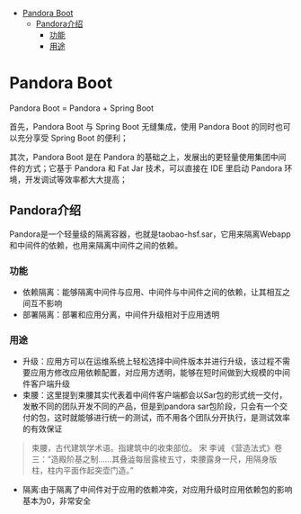 <!-- GFM-TOC -->
* [Pandora Boot](#Pandora-Boot)
  * [Pandora介绍](#Pandora介绍)
    * [功能](#功能)
    * [用途](#用途)
<!-- GFM-TOC -->

# Pandora Boot

Pandora Boot = Pandora + Spring Boot

首先，Pandora Boot 与 Spring Boot 无缝集成，使用 Pandora Boot 的同时也可以充分享受 Spring Boot 的便利；

其次，Pandora Boot 是在 Pandora 的基础之上，发展出的更轻量使用集团中间件的方式；它基于 Pandora 和 Fat Jar 技术，可以直接在 IDE 里启动 Pandora 环境，开发调试等效率都大大提高；

## Pandora介绍

Pandora是一个轻量级的隔离容器，也就是taobao-hsf.sar，它用来隔离Webapp和中间件的依赖，也用来隔离中间件之间的依赖。

### 功能
- 依赖隔离：能够隔离中间件与应用、中间件与中间件之间的依赖，让其相互之间互不影响
- 部署隔离：部署和应用分离，中间件升级相对于应用透明

### 用途

- 升级：应用方可以在运维系统上轻松选择中间件版本并进行升级，该过程不需要应用方修改应用依赖配置，对应用方透明，能够在短时间做到大规模的中间件客户端升级
- 束腰：这里提到束腰其实代表着中间件客户端都会以Sar包的形式统一交付，发散不同的团队开发不同的产品，但是到pandora sar包阶段，只会有一个交付的包，这时就能够进行统一的测试，而不用各个团队分开执行，是测试效率的有效保证

> 束腰，古代建筑学术语。指建筑中的收束部位。 宋 李诫 《营造法式》卷三：“造殿阶基之制……其叠澁每层露棱五寸，束腰露身一尺，用隔身版柱，柱内平面作起突壶门造。”

- 隔离:由于隔离了中间件对于应用的依赖冲突，对应用升级时应用依赖包的影响基本为0，非常安全